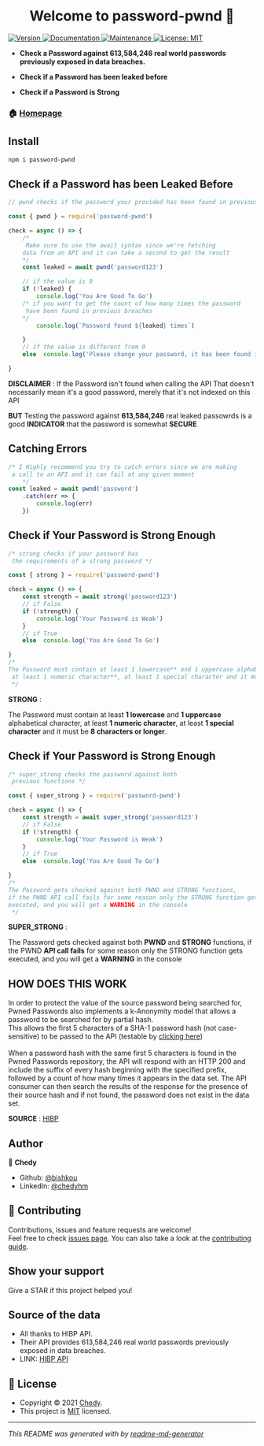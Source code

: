 <h1 align="center">Welcome to password-pwnd 👋</h1>
<p>
  <a href="https://www.npmjs.com/package/password-pwnd" target="_blank">
    <img alt="Version" src="https://img.shields.io/npm/v/password-pwnd.svg">
  </a>
  <a href="https://github.com/bishkou/password-checker#readme" target="_blank">
    <img alt="Documentation" src="https://img.shields.io/badge/documentation-yes-brightgreen.svg" />
  </a>
  <a href="https://github.com/bishkou/password-checker/graphs/commit-activity" target="_blank">
    <img alt="Maintenance" src="https://img.shields.io/badge/Maintained%3F-yes-green.svg" />
  </a>
  <a href="https://github.com/bishkou/password-checker/blob/master/LICENSE" target="_blank">
    <img alt="License: MIT" src="https://img.shields.io/github/license/bishkou/password-pwnd" />
  </a>
</p>

* **Check a Password against 613,584,246 real world passwords previously exposed in data breaches.**

* **Check if a Password has been leaked before**
* **Check if a Password is Strong**


### 🏠 [Homepage](https://github.com/bishkou/password-checker)

## Install

```sh
npm i password-pwnd
```

## Check if a Password has been Leaked Before

```js
// pwnd checks if the password your provided has been found in previous leaks

const { pwnd } = require('password-pwnd')

check = async () => {
    /* 
     Make sure to use the await syntax since we're fetching
    data from an API and it can take a second to get the result
    */
    const leaked = await pwnd('password123')

    // if the value is 0
    if (!leaked) {
        console.log('You Are Good To Go')
    /* if you want to get the count of how many times the password
     have been found in previous breaches
    */
        console.log(`Password found ${leaked} times`)

    }
    // if the value is different from 0
    else  console.log('Please change your password, it has been found in a previous breach')

}

```
**DISCLAIMER** :
If the Password isn't found when calling the API
That doesn't necessarily mean it's a good password,
 merely that it's not indexed on this API
 
**BUT** Testing the password against **613,584,246** real leaked passowrds
is a good **INDICATOR** that the password is somewhat **SECURE**


## Catching Errors
```js
/* I Highly recommend you try to catch errors since we are making
 a call to an API and it can fail at any given moment
    */
const leaked = await pwnd('password')
    .catch(err => {
        console.log(err)
    })
```

## Check if Your Password is Strong Enough

```js
/* strong checks if your password has
 the requirements of a strong password */

const { strong } = require('password-pwnd')

check = async () => {
    const strength = await strong('password123')
    // if False
    if (!strength) {
        console.log('Your Password is Weak')
    }
    // if True
    else  console.log('You Are Good To Go')

}
/*
The Password must contain at least 1 lowercase** and 1 uppercase alphabetical character,
 at least 1 numeric character**, at least 1 special character and it must be 8 characters or longer.
 */

```
**STRONG** :
 
 The Password must contain at least **1 lowercase** and **1 uppercase** alphabetical character,
 at least **1 numeric character**, at least **1 special character** and it must be **8 characters or longer**.
 
## Check if Your Password is Strong Enough

```js
/* super_strong checks the password against both
 previous functions */

const { super_strong } = require('password-pwnd')

check = async () => {
    const strength = await super_strong('password123')
    // if False
    if (!strength) {
        console.log('Your Password is Weak')
    }
    // if True
    else  console.log('You Are Good To Go')

}
/*
The Password gets checked against both PWND and STRONG functions,
if the PWND API call fails for some reason only the STRONG function gets
executed, and you will get a WARNING in the console
 */

```
**SUPER_STRONG** :
 
The Password gets checked against both **PWND** and **STRONG** functions,
if the PWND **API call fails** for some reason only the STRONG function gets
executed, and you will get a **WARNING** in the console


## HOW DOES THIS WORK
In order to protect the value of the source password being searched for,
Pwned Passwords also implements a k-Anonymity model that allows a password 
to be searched for by partial hash.<br/> This allows the first 5 characters of
a SHA-1 password hash (not case-sensitive) to be passed to the API (testable by [clicking here](https://api.pwnedpasswords.com/range/21BD1))
<br />
<br />
When a password hash with the same first 5 characters is found in the Pwned Passwords repository,
the API will respond with an HTTP 200 and include the suffix of every hash beginning with
the specified prefix, followed by a count of how many times it appears in the data set.
The API consumer can then search the results of the response for the presence of their source hash
and if not found, the password does not exist in the data set.  

**SOURCE** :  [HIBP](https://haveibeenpwned.com/API/v3)

## Author

👤 **Chedy**

* Github: [@bishkou](https://github.com/bishkou)
* LinkedIn: [@chedyhm](https://linkedin.com/in/chedyhm)

## 🤝 Contributing

Contributions, issues and feature requests are welcome!<br />Feel free to check [issues page](https://github.com/bishkou/password-checker/issues). You can also take a look at the [contributing guide](https://github.com/bishkou/password-checker/blob/master/CONTRIBUTING.md).

## Show your support

Give a STAR if this project helped you!

## Source of the data

* All thanks to HIBP API.
* Their API provides 613,584,246 real world passwords previously exposed in data breaches.
* LINK: [HIBP API](https://haveibeenpwned.com/API/v3)


## 📝 License

* Copyright © 2021 [Chedy](https://github.com/bishkou).
* This project is [MIT](https://github.com/bishkou/password-checker/blob/master/LICENSE) licensed.

***
_This README was generated with by [readme-md-generator](https://github.com/kefranabg/readme-md-generator)_
